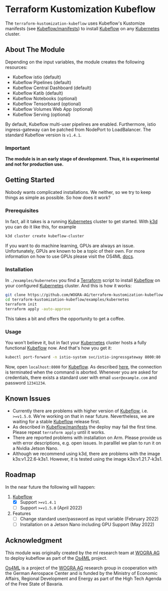 # Terraform Kustomization Kubeflow

The `terraform-kustomization-kubeflow` uses Kubeflow's Kustomize manifests (see
[Kubeflow/manifests][]) to install [Kubeflow][] on any [Kubernetes][] cluster.

## About The Module

Depending on the input variables, the module creates the following resources:

- Kubeflow istio (default)
- Kubeflow Pipelines (default)
- Kubeflow Central Dashboard (default)
- Kubeflow Katib (default)
- Kubeflow Notebooks (optional)
- Kubeflow Tensorboard (optional)
- Kubeflow Volumes Web App (optional)
- Kubeflow Serving (optional)

By default, Kubeflow multi-user pipelines are enabled. Furthermore, istio 
ingress-gateway can be patched from NodePort to LoadBalancer. The 
standard Kubeflow version is `v1.4.1`.

### Important
**The module is in an early stage of development. Thus, it is experimental and 
not for production use.**

## Getting Started
Nobody wants complicated installations. We neither, so we try to keep 
things as simple as possible. So how does it work?

### Prerequisites
In fact, all it takes is a running [Kubernetes][] cluster to get started.
With [k3d][] you can do it like this, for example

```sh
k3d cluster create kubeflow-cluster
```

If you want to do machine learning, GPUs are always an issue. Unfortunately, 
GPUs are known to be a topic of their own. For more information on how to 
use GPUs please visit the OS4ML [docs][].

### Installation
In `./examples/kubernetes` you find a [Terraform][] script to install 
[Kubeflow][] on your configured [Kubernetes][] cluster. And this is how it 
works:

```sh
git clone https://github.com/WOGRA-AG/terraform-kustomization-kubeflow
cd terraform-kustomization-kubeflow/examples/kubernetes
terraform init
terraform apply -auto-approve
```

This takes a bit and offers the opportunity to get a coffee.

### Usage
You won't believe it, but in fact your [Kubernetes][] cluster hosts a 
fully functional [Kubeflow][] now. And that's how you get it:

```sh
kubectl port-forward -n istio-system svc/istio-ingressgateway 8000:80
```
Now, open `localhost:8000` for [Kubeflow][]. As described 
[here](https://kubernetes.io/docs/tasks/access-application-cluster/port-forward-access-application-cluster/),
the connection is terminated when the command is aborted. Whenever you are 
asked for credentials, there exists a standard user with email 
`user@example.com` and password `12341234`.

## Known Issues
- Currently there are problems with higher version of [Kubeflow][], i.e. 
  `>=v1.5.0`. We're working on that in near future. Nevertheless, we are 
  waiting for a stable [Kubeflow][] release first.
- As described in [Kubeflow/manifests][] the deploy may fail the first time.
  Please repeat `terraform apply` until it works.
- There are reported problems with installation on Arm. Please provide us 
  with error descriptions, e.g. open issues. In paralllel we plan to run it 
  on a Nvidia Jetson Nano.
- Although we recommend using k3d, there are problems with the image 
  k3s:v1.22.6-k3s1. However, it is tested using the image k3s:v1.21.7-k3s1.


## Roadmap
In the near future the following will happen:

1. [Kubeflow][]
   - [x] Support `>=v1.4.1`
   - [ ] Support `>=v1.5.0` (April 2022)
2. Features
   - [ ] Change standard user/password as input variable (February 2022)
   - [ ] Installation on a Jetson Nano including GPU Support (May 2022)

## 	Acknowledgment
This module was originally created by the ml research team at [WOGRA AG][] 
to deploy kubeflow as part of the [Os4ML][] project.

[Os4ML][] is a project of the [WOGRA AG][] research group in cooperation 
with the German Aerospace Center and is funded by the Ministry of Economic 
Affairs, Regional Development and Energy as part of the High Tech Agenda 
of the Free State of Bavaria.

[Terraform]: https://terraform.io/
[Kubernetes]: https://kubernetes.io/
[Kubernetes/port-forward]: https://kubernetes.io/docs/tasks/access-application-cluster/port-forward-access-application-cluster/
[Kubeflow]: https://www.kubeflow.org/
[Kubeflow/manifests]: https://github.com/kubeflow/manifests
[k3d]: https://k3d.io
[WOGRA AG]: https://www.wogra.com/
[Os4ML]: https://github.com/WOGRA-AG/Os4ML
[docs]: https://wogra-ag.github.io/os4ml-docs/
[WOGRA-AG/kubeflow/kustomization]: https://registry.terraform.io/modules/WOGRA-AG/kubeflow/kustomization/latest
[kbst/kustomize]: https://registry.terraform.io/providers/kbst/kustomize